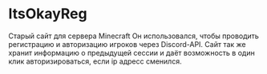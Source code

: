 # ItsOkayReg
Старый сайт для сервера Minecraft
Он использовался, чтобы проводить регистрацию и авторизацию игроков через Discord-API.
Сайт так же хранит информацию о предыдущей сессии и даёт возможность в один клик авторизироваться, если ip адресс сменился.
